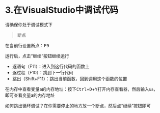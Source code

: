 # 3.在VisualStudio中调试代码

请确保你处于调试模式下

> 断点

在当前行设置断点：<kbd>F9</kbd>

运行后，点击“继续”按钮继续运行

* 逐语句（F11）：进入到这行代码的函数上
* 逐过程（F10）：跳到下一行代码
* 跳出（Shift+F11）：跳出当前函数，回到调用这个函数的位置

在内存中查看变量a的内存地址：按下<kbd>Ctrl</kbd>+<kbd>D</kbd>+<kbd>Y</kbd>打开内存查看器，然后输入`&a`，即可查看变量a的内存地址

如何跳出循环调试？在你需要停止的地方放一个断点，然后点“继续”按钮即可